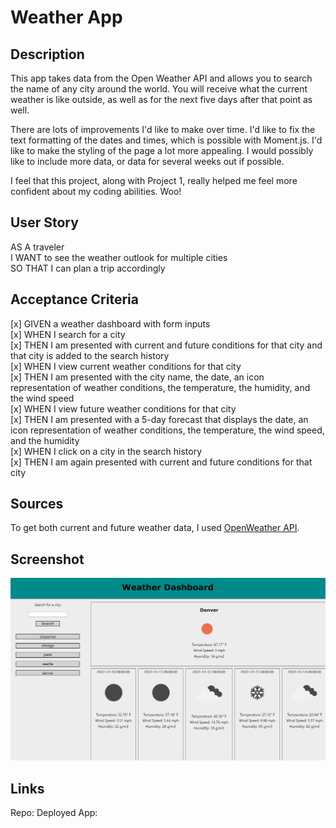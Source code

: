 # Weather App

## Description
This app takes data from the Open Weather API and allows you to search the name of any city around the world. You will receive what the current weather is like outside, as well as for the next five days after that point as well.

There are lots of improvements I'd like to make over time. I'd like to fix the text formatting of the dates and times, which is possible with Moment.js. I'd like to make the styling of the page a lot more appealing. I would possibly like to include more data, or data for several weeks out if possible. 

I feel that this project, along with Project 1, really helped me feel more confident about my coding abilities. Woo!

## User Story
AS A traveler  
I WANT to see the weather outlook for multiple cities  
SO THAT I can plan a trip accordingly

## Acceptance Criteria
[x] GIVEN a weather dashboard with form inputs  
[x] WHEN I search for a city  
[x] THEN I am presented with current and future conditions for that city and that city is added to the search history  
[x] WHEN I view current weather conditions for that city  
[x] THEN I am presented with the city name, the date, an icon representation of weather conditions, the temperature, the humidity, and the wind speed  
[x] WHEN I view future weather conditions for that city  
[x] THEN I am presented with a 5-day forecast that displays the date, an icon representation of weather conditions, the temperature, the wind speed, and the humidity  
[x] WHEN I click on a city in the search history  
[x] THEN I am again presented with current and future conditions for that city  
 
## Sources
To get both current and future weather data, I used [OpenWeather API](https://openweathermap.org/api).

## Screenshot
![Screenshot of Weather App](assets\Screenshot.png)

## Links 
Repo: 
Deployed App: